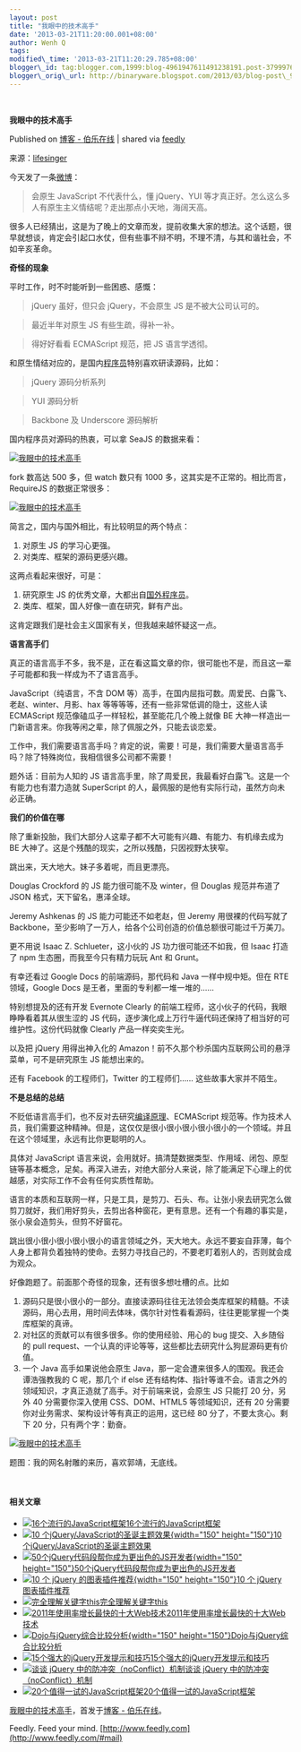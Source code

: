 ```yaml
--- 
layout: post 
title: "我眼中的技术高手" 
date: '2013-03-21T11:20:00.001+08:00' 
author: Wenh Q
tags:
modified\_time: '2013-03-21T11:20:29.785+08:00' 
blogger\_id: tag:blogger.com,1999:blog-4961947611491238191.post-3799976290379090964
blogger\_orig\_url: http://binaryware.blogspot.com/2013/03/blog-post\_9400.html
---
```



 
<div class="article">

<div class="header">

**我眼中的技术高手**

</div>

<div class="source">

Published on [博客 -
伯乐在线](http://blog.jobbole.com/36327/?utm_source=rss&utm_medium=rss&utm_campaign=%25e6%2588%2591%25e7%259c%25bc%25e4%25b8%25ad%25e7%259a%2584%25e6%258a%2580%25e6%259c%25af%25e9%25ab%2598%25e6%2589%258b)
| shared via [feedly](http://www.feedly.com)

</div>

<div>

来源：[lifesinger](https://github.com/lifesinger/lifesinger.github.com/issues/126)

今天发了一条[微博](http://weibo.com/1748374882/zoavsuWAz)：

> 会原生 JavaScript 不代表什么，懂 jQuery、YUI
> 等才真正好。怎么这么多人有原生主义情结呢？走出那点小天地，海阔天高。

很多人已经猜出，这是为了晚上的文章而发，提前收集大家的想法。这个话题，很早就想谈，肯定会引起口水仗，但有些事不辩不明，不理不清，与其和谐社会，不如辛亥革命。

**奇怪的现象**

平时工作，时不时能听到一些困惑、感慨：

> jQuery 虽好，但只会 jQuery，不会原生 JS 是不被大公司认可的。

> 最近半年对原生 JS 有些生疏，得补一补。

> 得好好看看 ECMAScript 规范，把 JS 语言学透彻。

和原生情结对应的，是国内<span>[程序员](http://blog.jobbole.com/821/ "程序员的本质")</span>特别喜欢研读源码，比如：

> jQuery 源码分析系列

> YUI 源码分析

> Backbone 及 Underscore 源码解析

国内程序员对源码的热衷，可以拿 SeaJS 的数据来看：

[![我眼中的技术高手](http://blog.jobbole.com/wp-content/uploads/2013/03/5db87e34-9095-11e2-8fe2-f12cb83c7c70.png "我眼中的技术高手")](http://blog.jobbole.com/wp-content/uploads/2013/03/5db87e34-9095-11e2-8fe2-f12cb83c7c70.png "我眼中的技术高手")

fork 数高达 500 多，但 watch 数只有 1000
多，这其实是不正常的。相比而言，RequireJS 的数据正常很多：

[![我眼中的技术高手](http://blog.jobbole.com/wp-content/uploads/2013/03/d452caa4-9095-11e2-88fc-1a0373c93b7a.png "我眼中的技术高手")](http://blog.jobbole.com/wp-content/uploads/2013/03/d452caa4-9095-11e2-88fc-1a0373c93b7a.png "我眼中的技术高手")

简言之，国内与国外相比，有比较明显的两个特点：

1.  对原生 JS 的学习心更强。
2.  对类库、框架的源码更感兴趣。

这两点看起来很好，可是：

1.  研究原生 JS
    的优秀文章，大都出自<span>[国外程序员](http://blog.jobbole.com/5200/ "国外程序员推荐的免费编程书籍资源")</span>。
2.  类库、框架，国人好像一直在研究，鲜有产出。

这肯定跟我们是社会主义国家有关，但我越来越怀疑这一点。

**语言高手们**

真正的语言高手不多，我不是，正在看这篇文章的你，很可能也不是，而且这一辈子可能都和我一样成为不了语言高手。

JavaScript（纯语言，不含 DOM
等）高手，在国内屈指可数。周爱民、白露飞、老赵、winter、月影、hax
等等等等，还有一些非常低调的隐士，这些人读 ECMAScript
规范像磕瓜子一样轻松，甚至能花几个晚上就像 BE
大神一样造出一门新语言来。你我等闲之辈，除了佩服之外，只能去谈恋爱。

工作中，我们需要语言高手吗？肯定的说，需要！可是，我们需要大量语言高手吗？除了特殊岗位，我相信很多公司都不需要！

题外话：目前为人知的 JS
语言高手里，除了周爱民，我最看好白露飞。这是一个有能力也有潜力造就
SuperScript 的人，最佩服的是他有实际行动，虽然方向未必正确。

**我们的价值在哪**

除了重新投胎，我们大部分人这辈子都不大可能有兴趣、有能力、有机缘去成为
BE 大神了。这是个残酷的现实，之所以残酷，只因视野太狭窄。

跳出来，天大地大。妹子多着呢，而且更漂亮。

Douglas Crockford 的 JS 能力很可能不及 winter，但 Douglas 规范并布道了
JSON 格式，天下留名，惠泽全球。

Jeremy Ashkenas 的 JS 能力可能还不如老赵，但 Jeremy 用很裸的代码写就了
Backbone，至少影响了一万人，给各个公司创造的价值总额很可能过千万美刀。

更不用说 Isaac Z. Schlueter，这小伙的 JS 功力很可能还不如我，但 Isaac
打造了 npm 生态圈，而我至今只有精力玩玩 Ant 和 Grunt。

有幸还看过 Google Docs 的前端源码，那代码和 Java 一样中规中矩。但在 RTE
领域，Google Docs 是王者，里面的专利都一堆一堆的……

特别想提及的还有开发 Evernote Clearly
的前端工程师，这小伙子的代码，我眼睁睁看着其从很生涩的 JS
代码，逐步演化成上万行牛逼代码还保持了相当好的可维护性。这份代码就像
Clearly 产品一样奕奕生光。

以及把 jQuery 用得出神入化的
Amazon！前不久那个秒杀国内互联网公司的悬浮菜单，可不是研究原生 JS
能想出来的。

还有 Facebook 的工程师们，Twitter 的工程师们…… 这些故事大家并不陌生。

**不是总结的总结**

不贬低语言高手们，也不反对去研究<span>[编译原理](http://www.amazon.cn/gp/product/B001NGO85I/ref=as_li_qf_sp_asin_il_tl?ie=UTF8&tag=vastwork-23&linkCode=as2&camp=536&creative=3200&creativeASIN=B001NGO85I "编译原理")</span>、ECMAScript
规范等。作为技术人员，我们需要这种精神。但是，这仅仅是很小很小很小很小很小的一个领域。并且在这个领域里，永远有比你更聪明的人。

具体对 JavaScript
语言来说，会用就好。搞清楚数据类型、作用域、闭包、原型链等基本概念，足矣。再深入进去，对绝大部分人来说，除了能满足下心理上的优越感，对实际工作不会有任何实质性帮助。

语言的本质和互联网一样，只是工具，是剪刀、石头、布。让张小泉去研究怎么做剪刀就好，我们用好剪头，去剪出各种窗花，更有意思。还有一个有趣的事实是，张小泉会造剪头，但剪不好窗花。

跳出很小很小很小很小很小的语言领域之外，天大地大。永远不要妄自菲薄，每个人身上都背负着独特的使命。去努力寻找自己的，不要老盯着别人的，否则就会成为观众。

好像跑题了。前面那个奇怪的现象，还有很多想吐槽的点。比如

1.  源码只是很小很小的一部分。直接读源码往往无法领会类库框架的精髓。不读源码，用心去用，用时间去体味，偶尔针对性看看源码，往往更能掌握一个类库框架的真谛。
2.  对社区的贡献可以有很多很多。你的使用经验、用心的 bug
    提交、入乡随俗的 pull
    request、一个认真的评论等等，这些都比去研究什么狗屁源码更有价值。
3.  一个 Java 高手如果说他会原生
    Java，那一定会遭来很多人的围观。我还会谭浩强教我的 C 呢，那几个 if
    else
    还有结构体、指针等谁不会。语言之外的领域知识，才真正造就了高手。对于前端来说，会原生
    JS 只能打 20 分，另外 40 分需要你深入使用 CSS、DOM、HTML5
    等领域知识，还有 20
    分需要你对业务需求、架构设计等有真正的运用，这已经 80
    分了，不要太贪心。剩下 20 分，只有两个字：勤奋。

[![我眼中的技术高手](http://blog.jobbole.com/wp-content/uploads/2013/03/d142a94e-90a2-11e2-9f24-711bb4178cec.jpg "我眼中的技术高手")](http://blog.jobbole.com/wp-content/uploads/2013/03/d142a94e-90a2-11e2-9f24-711bb4178cec.jpg "我眼中的技术高手")

题图：我的网名射雕的来历，喜欢郭靖，无底线。

 

#### 相关文章

-   [![16个流行的JavaScript框架](http://blog.jobbole.com/wp-content/plugins/wordpress-23-related-posts-plugin/static/thumbs/19.jpg)](http://blog.jobbole.com/864/)[16个流行的JavaScript框架](http://blog.jobbole.com/864/)
-   [![10
    个jQuery/JavaScript的圣诞主题效果](http://blog.jobbole.com/wp-content/uploads/2011/12/10-jQuery-and-JavaScript-Christmas-Effects10-150x150.jpg){width="150"
    height="150"}](http://blog.jobbole.com/9743/)[10
    个jQuery/JavaScript的圣诞主题效果](http://blog.jobbole.com/9743/)
-   [![50个jQuery代码段帮你成为更出色的JS开发者](http://blog.jobbole.com/wp-content/uploads/2012/04/snippets-150x150.jpg){width="150"
    height="150"}](http://blog.jobbole.com/18513/)[50个jQuery代码段帮你成为更出色的JS开发者](http://blog.jobbole.com/18513/)
-   [![10 个 jQuery
    的图表插件推荐](http://blog.jobbole.com/wp-content/uploads/2012/06/10-Cool-jQuery-Graph-and-Chart-Plugins10-150x150.jpg){width="150"
    height="150"}](http://blog.jobbole.com/21136/)[10 个 jQuery
    图表插件推荐](http://blog.jobbole.com/21136/)
-   [![完全理解关键字this](http://blog.jobbole.com/wp-content/uploads/2011/06/javascript-logo.png)](http://blog.jobbole.com/12203/)[完全理解关键字this](http://blog.jobbole.com/12203/)
-   [![2011年使用率增长最快的十大Web技术](http://blog.jobbole.com/wp-content/uploads/2011/11/jQuery-logo.png)](http://blog.jobbole.com/11468/)[2011年使用率增长最快的十大Web技术](http://blog.jobbole.com/11468/)
-   [![Dojo与jQuery综合比较分析](http://blog.jobbole.com/wp-content/uploads/2012/07/1340701999_7099-150x150.png){width="150"
    height="150"}](http://blog.jobbole.com/23517/)[Dojo与jQuery综合比较分析](http://blog.jobbole.com/23517/)
-   [![15个强大的jQuery开发提示和技巧](http://blog.jobbole.com/wp-content/uploads/2011/11/jQuery-logo.png)](http://blog.jobbole.com/7026/)[15个强大的jQuery开发提示和技巧](http://blog.jobbole.com/7026/)
-   [![谈谈 jQuery
    中的防冲突（noConflict）机制](http://blog.jobbole.com/wp-content/uploads/2012/11/jquery-300x180.jpg)](http://blog.jobbole.com/35722/)[谈谈
    jQuery 中的防冲突（noConflict）机制](http://blog.jobbole.com/35722/)
-   [![20个值得一试的JavaScript框架](http://blog.jobbole.com/wp-content/uploads/2013/02/cp-150x150.png)](http://blog.jobbole.com/1483/)[20个值得一试的JavaScript框架](http://blog.jobbole.com/1483/)

[我眼中的技术高手](http://blog.jobbole.com/36327/)，首发于[博客 -
伯乐在线](http://blog.jobbole.com)。

</div>




</div>

<div class="footer">

Feedly. Feed your mind.
[http://www.feedly.com](http://www.feedly.com/#mail)

</div>
